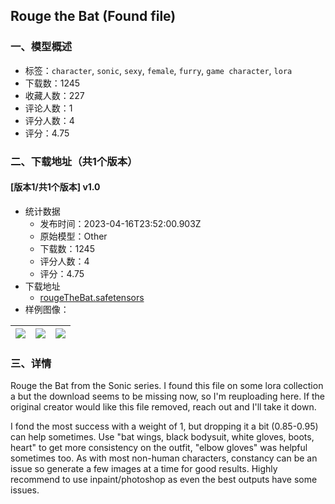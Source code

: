 ## Rouge the Bat (Found file)
### 一、模型概述

- 标签：`character`, `sonic`, `sexy`, `female`, `furry`, `game character`, `lora`
- 下载数：1245
- 收藏人数：227
- 评论人数：1
- 评分人数：4
- 评分：4.75

### 二、下载地址（共1个版本）

#### [版本1/共1个版本] v1.0

- 统计数据
  - 发布时间：2023-04-16T23:52:00.903Z
  - 原始模型：Other
  - 下载数：1245
  - 评分人数：4
  - 评分：4.75
- 下载地址
  - [rougeTheBat.safetensors](https://civitai.com/api/download/models/47543)
- 样例图像：

| <img src="https://image.civitai.com/xG1nkqKTMzGDvpLrqFT7WA/6651a8f0-6d7d-4436-d579-4d73b3076100/width=450/512298.jpeg" /> | <img src="https://image.civitai.com/xG1nkqKTMzGDvpLrqFT7WA/bce26993-9da8-47d9-a503-066e8892e200/width=450/512347.jpeg" /> | <img src="https://image.civitai.com/xG1nkqKTMzGDvpLrqFT7WA/0a6ce877-52e5-4cc0-2d87-b4d9da978500/width=450/512398.jpeg" /> |
| ---- | ---- | ---- |


### 三、详情
<p>Rouge the Bat from the Sonic series. I found this file on some lora collection a but the download seems to be missing now, so I'm reuploading here. If the original creator would like this file removed, reach out and I'll take it down.</p><p></p><p>I fond the most success with a weight of 1, but dropping it a bit (0.85-0.95) can help sometimes. Use "bat wings, black bodysuit, white gloves, boots, heart" to get more consistency on the outfit, "elbow gloves" was helpful sometimes too. As with most non-human characters, constancy can be an issue so generate a few images at a time for good results. Highly recommend to use inpaint/photoshop as even the best outputs have some issues.</p>